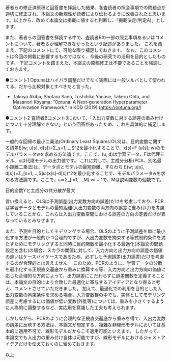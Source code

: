 著者らの修正済原稿と回答書を拝読した結果、各査読者の照会事項での問題点が適切に修正され、本論文の新規性が読者により伝わるように改善されたと思います。以上から、改めて本論文は掲載に値すると判断し、「掲載決定(判定A)」とします。

また、著者らの回答書を拝読する中で、査読者Bの一部の照会事項あるいはコメントについて、著者らが理解できなかったという記述がありました。
これを踏まえ、下記のコメントにて、可能な限り補足しておきます。
なお、このコメントは今回の掲載に影響するものではなく、今後の研究での活用を目的としたものです。
下記コメントを踏まえた、本論文の原稿修正は不要であることを強調しておきます。


●コメント1
Optunaはハイパラ調整だけでなく実際には一般ソルバとして使われてる、だから比較対象とすべきだと言った。


- Takuya Akiba, Shotaro Sano, Toshihiko Yanase, Takeru Ohta, and Masanori Koyama: “Optuna: A Next-generation Hyperparameter Optimization Framework,” In KDD (2019) (https://optuna.org/)


●コメント2
査読者Bコメント3において、「入出力変数に対する誤差の重み付けについて十分理解できない」という回答があったため、これを具体的に補足します。

一般的な回帰の最小二乗法(Ordinary Least Squares:OLS)は、目的変数に関する誤差E(w; u[s], d[s])=Σ_[s=1,…,S](x[s]-d[s])^2を最小化することで、x[s]=F
(u[s]; w)のモデルパラメータwを求める方法論です。ここで、(u, d)は学習データ、Fは代理モデル、xは代理モデルの出力値です。
これに対して、主成分分析(PCA、別名最小距離二乗法)は、データ点とモデルの最短距離、すなわち
E(w; u[s], d[s])=Σ_[s=1,…,S]ω(x[s]-d[s])^2を最小化することで、モデルパラメータwを求める方法論です。ここで、ω=Σ_[i=1,...,M] wi + 1で、Mは説明変数の個数です。

目的変数Yと主成分の共分散が最大

言い換えると、OLSは予測誤差(出力変数方向の誤差)だけを考慮しており、PCRは学習データとモデルの最短距離(入出力変数の両方向の誤差に重み付け)を考慮していることから、これらは入出力変数空間における誤差の方向の定義だけが異なっているとみなせます。

また、予測を目的としてモデリングする場合、OLSのように予測誤差を単に最小化する方法が一般的かつ合理的ですが、入出力変数を拘束する等式制約条件を満たすためにモデリングすると同時に目的関数を最小化する最適化(本論文の問題設定を含む)の場合、スカラの閾値に対して、入力方向と出力方向の誤差の価値の違いはケースバイケースであるため、必ずしも予測誤差(出力誤差)だけを考慮するのが合理的とは言えません。
このため、PCRのように、学習データの分散を最小化する正規直交基底から重みに換算する等、入力方向と出力方向の価値に応じた合理的な方向によって、出力誤差にこだわらずに誤差関数を定義することは、本論文の目的により合致した最適化に寄与するアイディアとなり得ると考え、コメントさせていただきました。
加えて、最適化での利用を目的とした入出力変数の拘束条件を求める場合、入力変数群の中でも、実体としてモデリング誤差に考慮するには価値が低い変数(外乱等)については、重みを小さくするように人為的に調整するなど、実応用を意識した工夫も考えられます。

しかしながら、PCRのように合理的な正規直交基底から重みを得て、入出力変数の誤差に反映する方法は、本論文が想定する、複雑な非線形モデルにおいては基本的に適用不可で、線形モデルだからこそ適用可能といえます。
したがって、本論文でも入出力の重み付け自体は可能ですが、線形モデルにおけるジャストアイデアだけを伝えておくのに留めておきます。


以上

